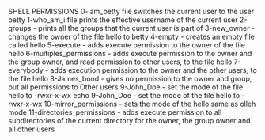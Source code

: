 SHELL PERMISSIONS
0-iam_betty file switches the current user to the user betty
1-who_am_i file prints the effective username of the current user
2-groups - prints all the groups that the current user is part of
3-new_owner - changes the owner of the file hello to betty
4-empty - creates an empty file called hello
5-execute - adds execute permission to the owner of the file hello
6-multiples_permissions -  adds execute permission to the owner and the group owner, and read permission to other users, to the file hello
7-everybody - adds execution permission to the owner and the other users, to the file hello
8-James_bond - gives no permission to the owner and group, but all permissions to Other users
9-John_Doe - set the mode of the file hello to -rwxr-x-wx echo 9-John_Doe - set the mode of the file hello to -rwxr-x-wx
10-mirror_permissions - sets the mode of the hello same as olleh mode
11-directories_permissions - adds execute permission to all subdirectories of the current directory for the owner, the group owner and all other users
